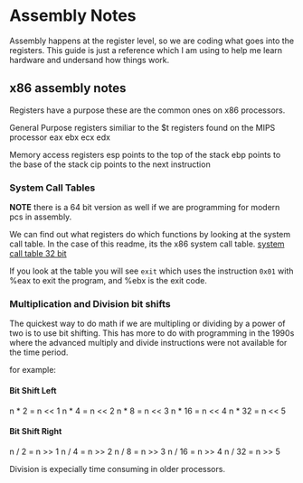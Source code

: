 # Assembly Notes

Assembly happens at the register level, so we are coding what goes into the registers.  This guide is just a reference which I am using to help me learn hardware and undersand how things work.

## x86 assembly notes

Registers have a purpose these are the common ones on x86 processors.

General Purpose registers similiar to the $t registers found on the MIPS processor
eax
ebx
ecx
edx

Memory access registers
esp  points to the top of the stack
ebp  points to the base of the stack
cip  points to the next instruction

### System Call Tables

**NOTE** there is a 64 bit version as well if we are programming for modern pcs in assembly.

We can find out what registers do which functions by looking at the system call table.  In the case of this readme, its the x86 system call table.
[system call table 32 bit](https://chromium.googlesource.com/chromiumos/docs/+/master/constants/syscalls.md#x86-32_bit)

If you look at the table you will see `exit` which uses the instruction `0x01` with %eax to exit the program, and %ebx is the exit code.

### Multiplication and Division bit shifts

The quickest way to do math if we are multipling or dividing by a power of two is to use bit shifting.  This has more to do with programming in the 1990s where the advanced multiply and divide instructions were not available for the time period.

for example:

#### Bit Shift Left
n * 2 = n << 1
n * 4 = n << 2
n * 8 = n << 3
n * 16 = n << 4
n * 32 = n << 5

#### Bit Shift Right
n / 2 = n >> 1
n / 4 = n >> 2
n / 8 = n >> 3
n / 16 = n >> 4
n / 32 = n >> 5

Division is expecially time consuming in older processors.